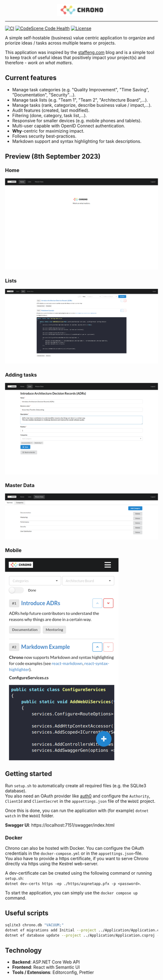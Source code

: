 <p align="center">
  <img height="40" width="165" src="./src/Chrono/ClientApp/public/chrono.png" />
</p>

---

[![CI](https://github.com/philipp-meier/Chrono/actions/workflows/dotnet.yml/badge.svg)](https://github.com/philipp-meier/Chrono/actions/workflows/dotnet.yml)
[![CodeScene Code Health](https://codescene.io/projects/41477/status-badges/code-health)](https://codescene.io/projects)
[![License](https://img.shields.io/badge/License-Apache_2.0-blue.svg)](https://github.com/philipp-meier/Chrono/blob/main/LICENSE)

A simple self-hostable (business) value centric application to organize and priorize ideas / tasks across multiple teams
or projects.

This application was inspired by the [staffeng.com](https://staffeng.com/guides/work-on-what-matters/) blog and is a
simple tool to keep track of useful ideas that positively impact your project(s) and therefore - _work on what matters_.

## Current features

- Manage task categories (e.g. "Quality Improvement", "Time Saving", "Documentation", "Security"...).
- Manage task lists (e.g. "Team 1", "Team 2", "Architecture Board",...).
- Manage tasks (rank, categorize, describe business value / impact,...).
- Audit features (created, last modified).
- Filtering (done, category, task list,...).
- Responsive for smaller devices (e.g. mobile phones and tablets).
- Multi-user capable with OpenID Connect authentication.
- **Why**-centric for maximizing impact.
- Follows security best-practices.
- Markdown support and syntax highlighting for task descriptions.

## Preview (8th September 2023)

### Home

<kbd><img src="./static/Start.png" alt="Home"></kbd>

### Lists

<kbd><img src="./static/List.png" alt="Lists"></kbd>

### Adding tasks

<kbd><img src="./static/AddTask.png" alt="Adding tasks"></kbd>

### Master Data

<kbd><img src="./static/MasterData.png" alt="Master Data"></kbd>

### Mobile

<kbd><img src="./static/Mobile.png" alt="Mobile"></kbd>

## Getting started

Run `setup.sh` to automatically create all required files (e.g. the SQLite3 database).  
You also need an OAuth provider like [auth0](https://auth0.com) and configure the `Authority`, `ClientId`
and `ClientSecret` in the `appsettings.json` file of the `WebUI` project.

Once this is done, you can run the application with (for example) `dotnet watch` in the `WebUI` folder.

**Swagger UI**: https://localhost:7151/swagger/index.html

### Docker

Chrono can also be hosted with Docker. You can configure the OAuth credentials in the `docker-compose.yml` or in
the `appsettings.json`-file.  
You also have to provide a https certificate, if you want to serve Chrono directly via https using the Kestrel
web-server.

A dev-certificate can be created using the following command or running `setup.sh`:  
`dotnet dev-certs https -ep ./https/aspnetapp.pfx -p <password>`.

To start the application, you can simply use the `docker compose up` command.

## Useful scripts

```sh
sqlite3 chrono.db "VACUUM;"
dotnet ef migrations add Initial --project ../Application/Application.csproj --startup-project WebUI.csproj
dotnet ef database update --project ../Application/Application.csproj --startup-project WebUI.csproj
```

## Technology

- **Backend**: ASP.NET Core Web API
- **Frontend**: React with Semantic UI
- **Tools / Extensions**: Editorconfig, Prettier
